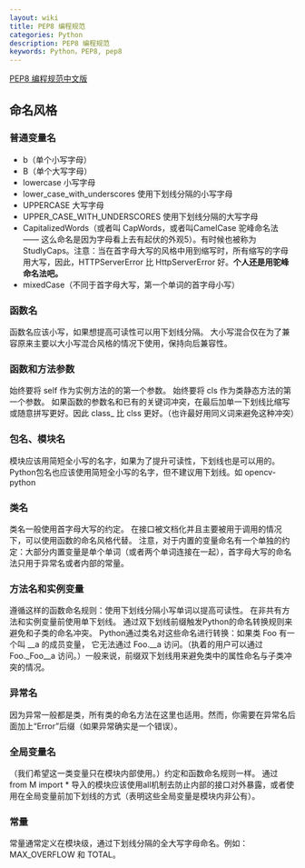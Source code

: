 ```yaml
---
layout: wiki
title: PEP8 编程规范
categories: Python
description: PEP8 编程规范
keywords: Python，PEP8, pep8
---
```

 
[PEP8 编程规范中文版](https://blog.csdn.net/ratsniper/article/details/78954852)

## 命名风格
### 普通变量名

- b（单个小写字母）
- B（单个大写字母）
- lowercase 小写字母
- lower\_case\_with\_underscores 使用下划线分隔的小写字母
- UPPERCASE 大写字母
- UPPER\_CASE\_WITH\_UNDERSCORES 使用下划线分隔的大写字母
- CapitalizedWords（或者叫 CapWords，或者叫CamelCase 驼峰命名法 —— 这么命名是因为字母看上去有起伏的外观5）。有时候也被称为StudlyCaps。注意：当在首字母大写的风格中用到缩写时，所有缩写的字母用大写，因此，HTTPServerError 比 HttpServerError 好。**个人还是用驼峰命名法吧。**
- mixedCase（不同于首字母大写，第一个单词的首字母小写）

### 函数名
函数名应该小写，如果想提高可读性可以用下划线分隔。
大小写混合仅在为了兼容原来主要以大小写混合风格的情况下使用，保持向后兼容性。

### 函数和方法参数
始终要将 self 作为实例方法的的第一个参数。
始终要将 cls 作为类静态方法的第一个参数。
如果函数的参数名和已有的关键词冲突，在最后加单一下划线比缩写或随意拼写更好。因此 class_ 比 clss 更好。（也许最好用同义词来避免这种冲突）

### 包名、模块名
模块应该用简短全小写的名字，如果为了提升可读性，下划线也是可以用的。Python包名也应该使用简短全小写的名字，但不建议用下划线。如 opencv-python

### 类名
类名一般使用首字母大写的约定。
在接口被文档化并且主要被用于调用的情况下，可以使用函数的命名风格代替。
注意，对于内置的变量命名有一个单独的约定：大部分内置变量是单个单词（或者两个单词连接在一起），首字母大写的命名法只用于异常名或者内部的常量。

### 方法名和实例变量
遵循这样的函数命名规则：使用下划线分隔小写单词以提高可读性。
在非共有方法和实例变量前使用单下划线。
通过双下划线前缀触发Python的命名转换规则来避免和子类的命名冲突。
Python通过类名对这些命名进行转换：如果类 Foo 有一个叫 \_\_a 的成员变量， 它无法通过 Foo.\_\_a 访问。（执着的用户可以通过 Foo.\_Foo_\_a 访问。）一般来说，前缀双下划线用来避免类中的属性命名与子类冲突的情况。 

### 异常名
因为异常一般都是类，所有类的命名方法在这里也适用。然而，你需要在异常名后面加上“Error”后缀（如果异常确实是一个错误）。

### 全局变量名
（我们希望这一类变量只在模块内部使用。）约定和函数命名规则一样。
通过 from M import * 导入的模块应该使用all机制去防止内部的接口对外暴露，或者使用在全局变量前加下划线的方式（表明这些全局变量是模块内非公有）。

### 常量
常量通常定义在模块级，通过下划线分隔的全大写字母命名。例如： MAX_OVERFLOW 和 TOTAL。




















　　
